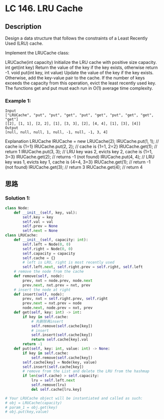 # LC 146. LRU Cache

## Description
Design a data structure that follows the constraints of a Least Recently Used (LRU) cache.

Implement the LRUCache class:

LRUCache(int capacity) Initialize the LRU cache with positive size capacity.
int get(int key) Return the value of the key if the key exists, otherwise return -1.
void put(int key, int value) Update the value of the key if the key exists. Otherwise, add the key-value pair to the cache. If the number of keys exceeds the capacity from this operation, evict the least recently used key.
The functions get and put must each run in O(1) average time complexity.

### Example 1:

```
Input
["LRUCache", "put", "put", "get", "put", "get", "put", "get", "get", "get"]
[[2], [1, 1], [2, 2], [1], [3, 3], [2], [4, 4], [1], [3], [4]]
Output
[null, null, null, 1, null, -1, null, -1, 3, 4]
```

Explanation
LRUCache lRUCache = new LRUCache(2);
lRUCache.put(1, 1); // cache is {1=1}
lRUCache.put(2, 2); // cache is {1=1, 2=2}
lRUCache.get(1);    // return 1
lRUCache.put(3, 3); // LRU key was 2, evicts key 2, cache is {1=1, 3=3}
lRUCache.get(2);    // returns -1 (not found)
lRUCache.put(4, 4); // LRU key was 1, evicts key 1, cache is {4=4, 3=3}
lRUCache.get(1);    // return -1 (not found)
lRUCache.get(3);    // return 3
lRUCache.get(4);    // return 4


## 思路

### Solution 1: 
```py
class Node:
    def __init__(self, key, val):
        self.key = key
        self.val = val
        self.prev = None
        self.next = None
class LRUCache:
    def __init__(self, capacity: int):
        self.left = Node(0, 0)
        self.right = Node(0, 0)
        self.capacity = capacity
        self.cache = {}
        # left is LRU, right is most recently used
        self.left.next, self.right.prev = self.right, self.left
    # remove the node from the cache
    def remove(self, node):
        prev, nxt = node.prev, node.next
        prev.next, nxt.prev = nxt, prev
    # insert the node at right
    def insert(self, node):
        prev, nxt = self.right.prev, self.right
        prev.next = nxt.prev = node
        node.next, node.prev = nxt, prev
    def get(self, key: int) -> int:
        if key in self.cache:
            # 先删除再insert
            self.remove(self.cache[key])
            # insert
            self.insert(self.cache[key])
            return self.cache[key].val
        return -1
    def put(self, key: int, value: int) -> None:
        if key in self.cache:
            self.remove(self.cache[key])
        self.cache[key] = Node(key, value)
        self.insert(self.cache[key])
        # remove from the List and delete the LRU from the hashmap
        if len(self.cache) > self.capacity:
            lru = self.left.next
            self.remove(lru)
            del self.cache[lru.key]

# Your LRUCache object will be instantiated and called as such:
# obj = LRUCache(capacity)
# param_1 = obj.get(key)
# obj.put(key,value)
```